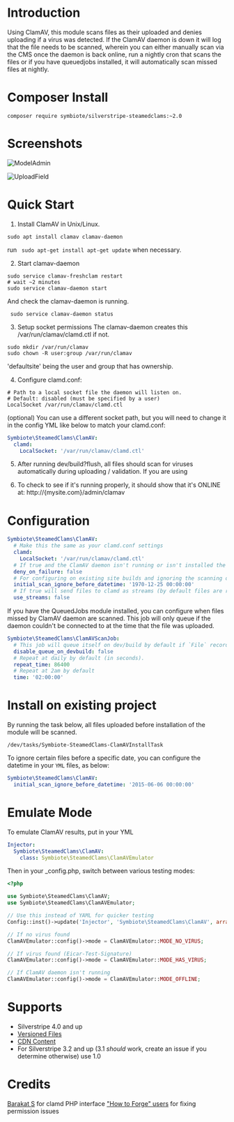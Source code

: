 # Introduction

Using ClamAV, this module scans files as their uploaded and denies uploading if a virus was detected. If the ClamAV daemon is down it will log
that the file needs to be scanned, wherein you can either manually scan via the CMS once the daemon is back online, run a
nightly cron that scans the files or if you have queuedjobs installed, it will automatically scan missed files at nightly.

# Composer Install

```
composer require symbiote/silverstripe-steamedclams:~2.0
```

# Screenshots

![ModelAdmin](https://cloud.githubusercontent.com/assets/3859574/20911711/000abbd2-bbbe-11e6-9b93-f0490cc055f7.png)

![UploadField](https://cloud.githubusercontent.com/assets/3859574/20907335/b8459310-bba1-11e6-86d2-3a5f6cc6e959.jpg)

# Quick Start

1) Install ClamAV in Unix/Linux.
```
sudo apt install clamav clamav-daemon
```
run ``` sudo apt-get install apt-get update``` when necessary.

2) Start clamav-daemon
```
sudo service clamav-freshclam restart
# wait ~2 minutes
sudo service clamav-daemon start
```
And check the clamav-daemon is running.
```
 sudo service clamav-daemon status
```

3) Setup socket permissions
The clamav-daemon creates this /var/run/clamav/clamd.ctl if not.
```
sudo mkdir /var/run/clamav
sudo chown -R user:group /var/run/clamav
```
'defaultsite' being the user and group that has ownership.

4) Configure clamd.conf:
```
# Path to a local socket file the daemon will listen on.
# Default: disabled (must be specified by a user)
LocalSocket /var/run/clamav/clamd.ctl
```

(optional) You can use a different socket path, but you will need to change it in
the config YML like below to match your clamd.conf:
```yml
Symbiote\SteamedClams\ClamAV:
  clamd:
    LocalSocket: '/var/run/clamav/clamd.ctl'
```

5) After running dev/build?flush, all files should scan for viruses automatically during uploading / validation. 
If you are using 

6) To check to see if it's running properly, it should show that it's ONLINE at: http://{mysite.com}/admin/clamav

# Configuration

```yml
Symbiote\SteamedClams\ClamAV:
  # Make this the same as your clamd.conf settings
  clamd:
    LocalSocket: '/var/run/clamav/clamd.ctl'
  # If true and the ClamAV daemon isn't running or isn't installed the file will be denied as if it has a virus.
  deny_on_failure: false
  # For configuring on existing site builds and ignoring the scanning of pre-module install `File` records. 
  initial_scan_ignore_before_datetime: '1970-12-25 00:00:00'
  # If true will send files to clamd as streams (by default files are referenced using their path). Useful when files are stored remotely and/or encrypted at rest.
  use_streams: false
```

If you have the QueuedJobs module installed, you can configure when files missed by ClamAV daemon are scanned.
This job will only queue if the daemon couldn't be connected to at the time that the file was uploaded.

```yml
Symbiote\SteamedClams\ClamAVScanJob:
  # This job will queue itself on dev/build by default if `File` records have been missed in scanning.
  disable_queue_on_devbuild: false
  # Repeat at daily by default (in seconds).
  repeat_time: 86400
  # Repeat at 2am by default
  time: '02:00:00'
```

# Install on existing project

By running the task below, all files uploaded before installation of the module will be
scanned.

```
/dev/tasks/Symbiote-SteamedClams-ClamAVInstallTask
```

To ignore certain files before a specific date, you can configure the datetime in your `YML` files, as below:

```yml
Symbiote\SteamedClams\ClamAV:
  initial_scan_ignore_before_datetime: '2015-06-06 00:00:00'
```


# Emulate Mode

To emulate ClamAV results, put in your YML

```yml
Injector:
  Symbiote\SteamedClams\ClamAV:
    class: Symbiote\SteamedClams\ClamAVEmulator
```

Then in your _config.php, switch between various testing modes:
```php
<?php

use Symbiote\SteamedClams\ClamAV;
use Symbiote\SteamedClams\ClamAVEmulator;

// Use this instead of YAML for quicker testing
Config::inst()->update('Injector', 'Symbiote\SteamedClams\ClamAV', array('class' => 'Symbiote\SteamedClams\ClamAVEmulator'));

// If no virus found
ClamAVEmulator::config()->mode = ClamAVEmulator::MODE_NO_VIRUS;

// If virus found (Eicar-Test-Signature)
ClamAVEmulator::config()->mode = ClamAVEmulator::MODE_HAS_VIRUS;

// If ClamAV daemon isn't running
ClamAVEmulator::config()->mode = ClamAVEmulator::MODE_OFFLINE;
```

# Supports
- Silverstripe 4.0 and up 
- [Versioned Files](https://github.com/symbiote/silverstripe-versionedfiles)
- [CDN Content](https://github.com/symbiote/silverstripe-cdncontent)
- For Silverstripe 3.2 and up (3.1 *should* work, create an issue if you determine otherwise) use 1.0

# Credits
[Barakat S](https://github.com/FileZ/php-clamd) for clamd PHP interface
["How to Forge" users](https://web.archive.org/web/20161124000346/https://www.howtoforge.com/community/threads/clamd-will-not-start.34559/) for fixing permission issues
